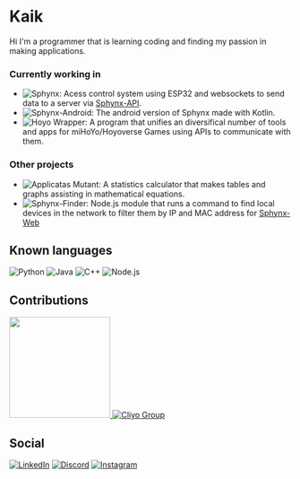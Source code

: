 # Kaik
Hi I'm a programmer that is learning coding and finding my passion in making applications.

### Currently working in
- ![Sphynx](https://github.com/cliyo/sphynx-esp32/):
  Acess control system using ESP32 and websockets to send data to a server via [Sphynx-API](https://github.com/cliyo/sphynx-api).
- ![Sphynx-Android](https://github.com/cliyo/sphynx-android):
  The android version of Sphynx made with Kotlin.
- ![Hoyo Wrapper](https://github.com/snootic/hoyo_wrapper/):
  A program that unifies an diversifical number of tools and apps for miHoYo/Hoyoverse Games using APIs to communicate with them.

### Other projects
- ![Applicatas Mutant](https://github.com/snootic/applicatas-mutant/):
  A statistics calculator that makes tables and graphs assisting in mathematical equations.
- ![Sphynx-Finder](https://github.com/cliyo/sphynx-finder):
  Node.js module that runs a command to find local devices in the network to filter them by IP and MAC address for [Sphynx-Web](https://github.com/cliyo/sphynx-web)

## Known languages
![Python](https://img.shields.io/badge/Python-3776AB?logo=python&logoColor=fff)
![Java](https://img.shields.io/badge/Java-%23ED8B00.svg?logo=openjdk&logoColor=white)
![C++](https://img.shields.io/badge/C++-%2300599C.svg?logo=c%2B%2B&logoColor=white)
![Node.js](https://img.shields.io/badge/Node.js-6DA55F?logo=node.js&logoColor=white)

## Contributions
<div>
  <a href="https://github.com/Snootic"><img height="180em" src="https://github-readme-stats.vercel.app/api?username=Snootic&theme=transparent&bg_color=000&border_color=4b0082&show_icons=true&icon_color=32174d&title_color=4b0082&text_color=FFF&include_all_commits=true"/>
<!--   <img height="180em" width="500m" src="https://streak-stats.demolab.com/?user=Snootic&theme=bear&background=000&border=4b0082&dates=FFF&ring=32174d&currStreakLabel=32174d&fire=40174d&sideLabels=17324d&sideNums=40174d&currStreakNum=17324d"/> -->
  </a><a href="https://github.com/Cliyo"><img src="https://avatars.githubusercontent.com/u/166717333?s=200&v=4" alt="Cliyo Group"></a>
</div>

## Social
[![LinkedIn](https://img.shields.io/badge/LinkedIn-000?style=for-the-badge&logo=linkedin&logoColor=0E76A8)](https://www.linkedin.com/in/kaikmen/)
[![Discord](https://img.shields.io/badge/Discord-000?style=for-the-badge&logo=discord)](https://discord.com/users/365299549595631616)
[![Instagram](https://img.shields.io/badge/Instagram-000?style=for-the-badge&logo=instagram)](https://www.instagram.com/snootic_/)
